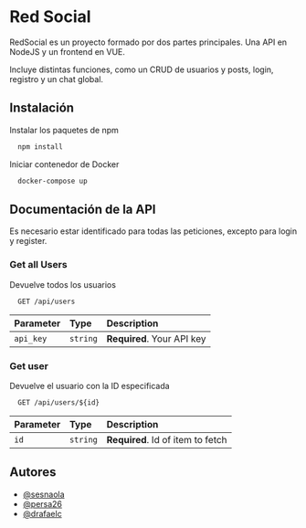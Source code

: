 
# Red Social

RedSocial es un proyecto formado por dos partes principales. Una API en NodeJS y un frontend en VUE.

Incluye distintas funciones, como un CRUD de usuarios y posts, login, registro y un chat global.

## Instalación

Instalar los paquetes de npm

```bash
  npm install
```

Iniciar contenedor de Docker

```bash
  docker-compose up
```

## Documentación de la API

Es necesario estar identificado para  todas las peticiones, excepto para login y register.

### Get all Users

Devuelve todos los usuarios

```http
  GET /api/users
```

| Parameter | Type     | Description                |
| :-------- | :------- | :------------------------- |
| `api_key` | `string` | **Required**. Your API key |

### Get user

Devuelve el usuario con la ID especificada

```http
  GET /api/users/${id}
```

| Parameter | Type     | Description                       |
| :-------- | :------- | :-------------------------------- |
| `id`      | `string` | **Required**. Id of item to fetch |

## Autores

- [@sesnaola](https://github.com/sesnaola)
- [@persa26](https://github.com/persa26)
- [@drafaelc](https://github.com/drafaelc)
